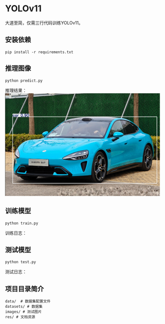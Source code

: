 # YOLOv11
大道至简，仅需三行代码训练YOLOv11。

## 安装依赖
```shell
pip install -r requirements.txt
```

## 推理图像
```shell
python predict.py
```
推理结果：
![su7.jpg](res/su7.jpg)

## 训练模型
```shell
python train.py
```
训练日志：


## 测试模型
```shell
python test.py
```
测试日志：


## 项目目录简介
```
data/  # 数据集配置文件
datasets/ # 数据集
images/ # 测试图片
res/ # 文档资源
```